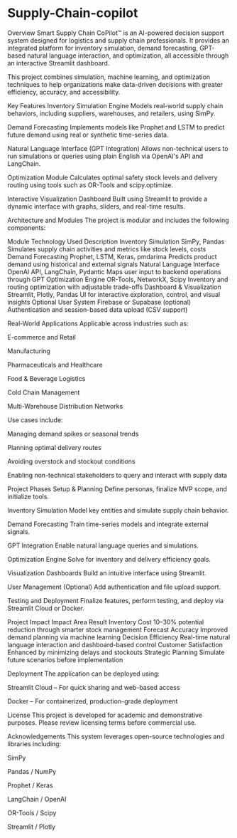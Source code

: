 # Supply-Chain-copilot
Overview
Smart Supply Chain CoPilot™ is an AI-powered decision support system designed for logistics and supply chain professionals. It provides an integrated platform for inventory simulation, demand forecasting, GPT-based natural language interaction, and optimization, all accessible through an interactive Streamlit dashboard.

This project combines simulation, machine learning, and optimization techniques to help organizations make data-driven decisions with greater efficiency, accuracy, and accessibility.

Key Features
Inventory Simulation Engine
Models real-world supply chain behaviors, including suppliers, warehouses, and retailers, using SimPy.

Demand Forecasting
Implements models like Prophet and LSTM to predict future demand using real or synthetic time-series data.

Natural Language Interface (GPT Integration)
Allows non-technical users to run simulations or queries using plain English via OpenAI's API and LangChain.

Optimization Module
Calculates optimal safety stock levels and delivery routing using tools such as OR-Tools and scipy.optimize.

Interactive Visualization Dashboard
Built using Streamlit to provide a dynamic interface with graphs, sliders, and real-time results.

Architecture and Modules
The project is modular and includes the following components:

Module	Technology Used	Description
Inventory Simulation	SimPy, Pandas	Simulates supply chain activities and metrics like stock levels, costs
Demand Forecasting	Prophet, LSTM, Keras, pmdarima	Predicts product demand using historical and external signals
Natural Language Interface	OpenAI API, LangChain, Pydantic	Maps user input to backend operations through GPT
Optimization Engine	OR-Tools, NetworkX, Scipy	Inventory and routing optimization with adjustable trade-offs
Dashboard & Visualization	Streamlit, Plotly, Pandas	UI for interactive exploration, control, and visual insights
Optional User System	Firebase or Supabase (optional)	Authentication and session-based data upload (CSV support)

Real-World Applications
Applicable across industries such as:

E-commerce and Retail

Manufacturing

Pharmaceuticals and Healthcare

Food & Beverage Logistics

Cold Chain Management

Multi-Warehouse Distribution Networks

Use cases include:

Managing demand spikes or seasonal trends

Planning optimal delivery routes

Avoiding overstock and stockout conditions

Enabling non-technical stakeholders to query and interact with supply data

Project Phases
Setup & Planning
Define personas, finalize MVP scope, and initialize tools.

Inventory Simulation
Model key entities and simulate supply chain behavior.

Demand Forecasting
Train time-series models and integrate external signals.

GPT Integration
Enable natural language queries and simulations.

Optimization Engine
Solve for inventory and delivery efficiency goals.

Visualization Dashboards
Build an intuitive interface using Streamlit.

User Management (Optional)
Add authentication and file upload support.

Testing and Deployment
Finalize features, perform testing, and deploy via Streamlit Cloud or Docker.

Project Impact
Impact Area	Result
Inventory Cost	10–30% potential reduction through smarter stock management
Forecast Accuracy	Improved demand planning via machine learning
Decision Efficiency	Real-time natural language interaction and dashboard-based control
Customer Satisfaction	Enhanced by minimizing delays and stockouts
Strategic Planning	Simulate future scenarios before implementation

Deployment
The application can be deployed using:

Streamlit Cloud – For quick sharing and web-based access

Docker – For containerized, production-grade deployment

License
This project is developed for academic and demonstrative purposes. Please review licensing terms before commercial use.

Acknowledgements
This system leverages open-source technologies and libraries including:

SimPy

Pandas / NumPy

Prophet / Keras

LangChain / OpenAI

OR-Tools / Scipy

Streamlit / Plotly
